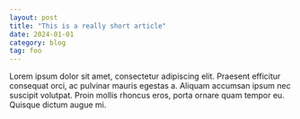 ```yaml
---
layout: post
title: "This is a really short article"
date: 2024-01-01
category: blog
tag: foo
---
```


Lorem ipsum dolor sit amet, consectetur adipiscing elit. Praesent efficitur consequat orci, ac pulvinar mauris egestas a. Aliquam accumsan ipsum nec suscipit volutpat. Proin mollis rhoncus eros, porta ornare quam tempor eu. Quisque dictum augue mi.
